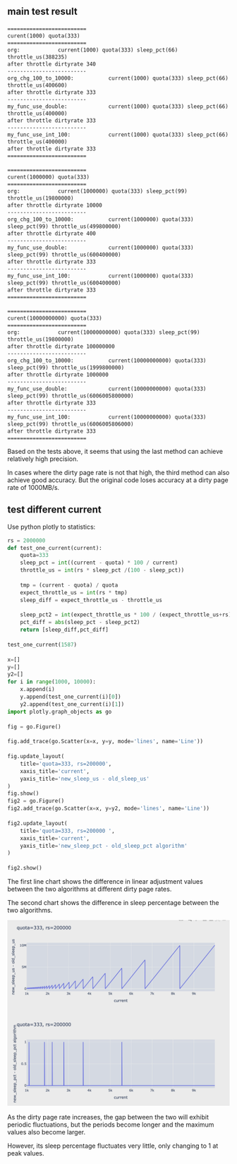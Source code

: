 ## main test result
```
=========================
curent(1000) quota(333)
=========================
org:            current(1000) quota(333) sleep_pct(66) throttle_us(388235)
after throttle dirtyrate 340
-------------------------
org_chg_100_to_10000:           current(1000) quota(333) sleep_pct(66) throttle_us(400600)
after throttle dirtyrate 333
-------------------------
my_func_use_double:             current(1000) quota(333) sleep_pct(66) throttle_us(400000)
after throttle dirtyrate 333
-------------------------
my_func_use_int_100:            current(1000) quota(333) sleep_pct(66) throttle_us(400000)
after throttle dirtyrate 333
=========================

=========================
curent(1000000) quota(333)
=========================
org:            current(1000000) quota(333) sleep_pct(99) throttle_us(19800000)
after throttle dirtyrate 10000
-------------------------
org_chg_100_to_10000:           current(1000000) quota(333) sleep_pct(99) throttle_us(499800000)
after throttle dirtyrate 400
-------------------------
my_func_use_double:             current(1000000) quota(333) sleep_pct(99) throttle_us(600400000)
after throttle dirtyrate 333
-------------------------
my_func_use_int_100:            current(1000000) quota(333) sleep_pct(99) throttle_us(600400000)
after throttle dirtyrate 333
=========================

=========================
curent(10000000000) quota(333)
=========================
org:            current(10000000000) quota(333) sleep_pct(99) throttle_us(19800000)
after throttle dirtyrate 100000000
-------------------------
org_chg_100_to_10000:           current(10000000000) quota(333) sleep_pct(99) throttle_us(1999800000)
after throttle dirtyrate 1000000
-------------------------
my_func_use_double:             current(10000000000) quota(333) sleep_pct(99) throttle_us(6006005800000)
after throttle dirtyrate 333
-------------------------
my_func_use_int_100:            current(10000000000) quota(333) sleep_pct(99) throttle_us(6006005806000)
after throttle dirtyrate 333
=========================
```

Based on the tests above, it seems that using the last method can achieve
relatively high precision.

In cases where the dirty page rate is not that high, the third method can also
achieve good accuracy. But the original code loses accuracy at a dirty page
rate of 1000MB/s.

##  test different current

Use python plotly to statistics:

```python
rs = 2000000
def test_one_current(current):
    quota=333
    sleep_pct = int((current - quota) * 100 / current)
    throttle_us = int(rs * sleep_pct /(100 - sleep_pct))

    tmp = (current - quota) / quota
    expect_throttle_us = int(rs * tmp)
    sleep_diff = expect_throttle_us - throttle_us

    sleep_pct2 = int(expect_throttle_us * 100 / (expect_throttle_us+rs) )
    pct_diff = abs(sleep_pct - sleep_pct2)
    return [sleep_diff,pct_diff]

test_one_current(1587)

x=[]
y=[]
y2=[]
for i in range(1000, 10000):
    x.append(i)
    y.append(test_one_current(i)[0])
    y2.append(test_one_current(i)[1])
import plotly.graph_objects as go

fig = go.Figure()

fig.add_trace(go.Scatter(x=x, y=y, mode='lines', name='Line'))

fig.update_layout(
    title='quota=333, rs=200000',
    xaxis_title='current',
    yaxis_title='new_sleep_us - old_sleep_us'
)
fig.show()
fig2 = go.Figure()
fig2.add_trace(go.Scatter(x=x, y=y2, mode='lines', name='Line'))

fig2.update_layout(
    title='quota=333, rs=200000 ',
    xaxis_title='current',
    yaxis_title='new_sleep_pct - old_sleep_pct algorithm'
)

fig2.show()
```

The first line chart shows the difference in linear adjustment values between
the two algorithms at different dirty page rates.


The second chart shows the difference in sleep percentage between the two
algorithms.

![Figure_1.1](pic/Figure_1.1.png)

As the dirty page rate increases, the gap between the two will exhibit periodic
fluctuations, but the periods become longer and the maximum values also become
larger.

However, its sleep percentage fluctuates very little, only changing to 1 at
peak values.
